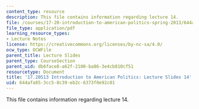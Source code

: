 ```yaml
---
content_type: resource
description: This file contains information regarding lecture 14.
file: /courses/17-20-introduction-to-american-politics-spring-2013/644afa853cc58c39eb2c6373f0e92c01_MIT17_20S13_Lecture14.pdf
file_type: application/pdf
learning_resource_types:
- Lecture Notes
license: https://creativecommons.org/licenses/by-nc-sa/4.0/
ocw_type: OCWFile
parent_title: Lecture Slides
parent_type: CourseSection
parent_uid: db6face8-a62f-2100-ba86-3e4cb810cf51
resourcetype: Document
title: '17.20S13 Introduction to American Politics: Lecture Slides 14'
uid: 644afa85-3cc5-8c39-eb2c-6373f0e92c01
---
```

This file contains information regarding lecture 14.